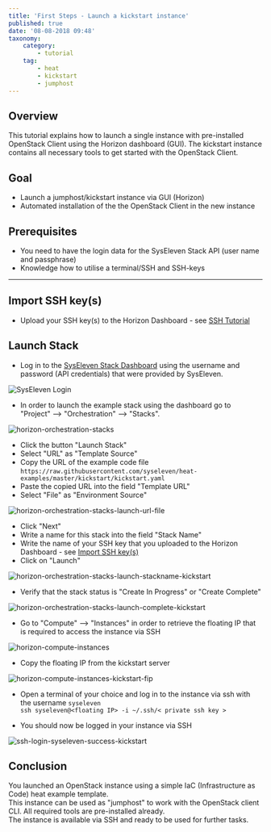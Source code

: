 ```yaml
---
title: 'First Steps - Launch a kickstart instance'
published: true
date: '08-08-2018 09:48'
taxonomy:
    category:
        - tutorial
    tag:
        - heat
        - kickstart
        - jumphost
---
```


## Overview

This tutorial explains how to launch a single instance with pre-installed OpenStack Client using the Horizon dashboard (GUI).
The kickstart instance contains all necessary tools to get started with the OpenStack Client.

## Goal

* Launch a jumphost/kickstart instance via GUI (Horizon)
* Automated installation of the the OpenStack Client in the new instance

## Prerequisites

* You need to have the login data for the SysEleven Stack API (user name and passphrase)
* Knowledge how to utilise a terminal/SSH and SSH-keys

---
## Import SSH key(s)

* Upload your SSH key(s) to the Horizon Dashboard - see [SSH Tutorial](ssh-keys/)

## Launch Stack

* Log in to the [SysEleven Stack Dashboard](https://dashboard.cloud.syseleven.net) using the username and password (API credentials) that were provided by SysEleven. 

![SysEleven Login](/images/horizon-login.png)

* In order to launch the example stack using the dashboard go to "Project" --> "Orchestration" --> "Stacks".  

![horizon-orchestration-stacks](/images/horizon-orchestration-stacks.png)

* Click the button "Launch Stack"
* Select "URL" as "Template Source"
* Copy the URL of the example code file `https://raw.githubusercontent.com/syseleven/heat-examples/master/kickstart/kickstart.yaml`
* Paste the copied URL into the field "Template URL"
* Select "File" as "Environment Source"  

![horizon-orchestration-stacks-launch-url-file](/images/horizon-orchestration-stacks-launch-url-file.png)

* Click "Next"
* Write a name for this stack into the field "Stack Name"
* Write the name of your SSH key that you uploaded to the Horizon Dashboard - see [Import SSH key(s)](#import-ssh-keys)
* Click on "Launch"  

![horizon-orchestration-stacks-launch-stackname-kickstart](/images/horizon-orchestration-stacks-launch-stackname-kickstart.png)

* Verify that the stack status is "Create In Progress" or "Create Complete"  

![horizon-orchestration-stacks-launch-complete-kickstart](/images/horizon-orchestration-stacks-launch-complete-kickstart.png)

* Go to "Compute" --> "Instances" in order to retrieve the floating IP that is required to access the instance via SSH  

![horizon-compute-instances](/images/horizon-compute-instances.png)

* Copy the floating IP from the kickstart server  

![horizon-compute-instances-kickstart-fip](/images/horizon-compute-instances-kickstart-fip.png)

* Open a terminal of your choice and log in to the instance via ssh with the username `syseleven`  
`ssh syseleven@<floating IP> -i ~/.ssh/< private ssh key >`

* You should now be logged in your instance via SSH  

![ssh-login-syseleven-success-kickstart](/images/ssh-login-syseleven-success-kickstart.png)

## Conclusion

You launched an OpenStack instance using a simple IaC (Infrastructure as Code) heat example template.  
This instance can be used as "jumphost" to work with the OpenStack client CLI. All required tools are pre-installed already.  
The instance is available via SSH and ready to be used for further tasks.